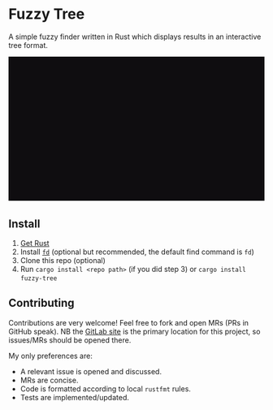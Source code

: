 Fuzzy Tree
==========

A simple fuzzy finder written in Rust which displays results in an interactive
tree format.

![img](static/fztree.gif)


Install
-------

1. [Get Rust](https://www.rust-lang.org/tools/install)
2. Install [`fd`](https://crates.io/crates/fd-find) (optional but recommended, the default find command is `fd`)
3. Clone this repo (optional)
4. Run `cargo install <repo path>` (if you did step 3) or `cargo install fuzzy-tree`


Contributing
------------

Contributions are very welcome! Feel free to fork and open MRs (PRs in GitHub
speak). NB the [GitLab site](https://gitlab.com/lewisbelcher/fuzzy-tree) is
the primary location for this project, so issues/MRs should be opened there.

My only preferences are:
* A relevant issue is opened and discussed.
* MRs are concise.
* Code is formatted according to local `rustfmt` rules.
* Tests are implemented/updated.
